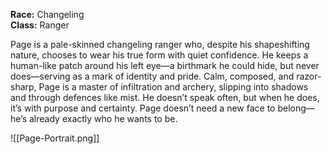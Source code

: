 **Race:** Changeling  
**Class:** Ranger

Page is a pale-skinned changeling ranger who, despite his shapeshifting nature, chooses to wear his true form with quiet confidence. He keeps a human-like patch around his left eye—a birthmark he could hide, but never does—serving as a mark of identity and pride. Calm, composed, and razor-sharp, Page is a master of infiltration and archery, slipping into shadows and through defences like mist. He doesn’t speak often, but when he does, it’s with purpose and certainty. Page doesn’t need a new face to belong—he’s already exactly who he wants to be.

![[Page-Portrait.png]]